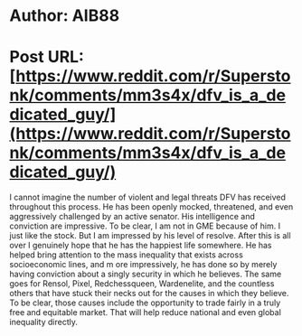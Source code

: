 # Author: AIB88
# Post URL: [https://www.reddit.com/r/Superstonk/comments/mm3s4x/dfv_is_a_dedicated_guy/](https://www.reddit.com/r/Superstonk/comments/mm3s4x/dfv_is_a_dedicated_guy/)


I cannot imagine the number of violent and legal threats DFV has received throughout this process. He has been openly mocked, threatened, and even aggressively challenged by an active senator. His intelligence and conviction are impressive. To be clear, I am not in GME because of him. I just like the stock. But I am impressed by his level of resolve. After this is all over I genuinely hope that he has the happiest life somewhere. He has helped bring attention to the mass inequality that exists across socioeconomic lines, and m ore impressively, he has done so by merely having conviction about a singly security in which he believes. The same goes for Rensol, Pixel, Redchessqueen, Wardenelite, and the countless others that have stuck their necks out for the causes in which they believe. To be clear, those causes include the opportunity to trade fairly in a truly free and equitable market. That will help reduce national and even global inequality directly.
